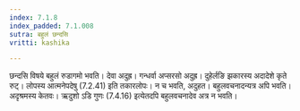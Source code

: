```yaml
---
index: 7.1.8
index_padded: 7.1.008
sutra: बहुलं छन्दसि
vritti: kashika

---
```

छन्दसि विषये बहुलं रुडागमो भवति। देवा अदुह्र। गन्धर्वा अप्सरसो अदुह्र। दुहेर्लङि झकारस्य अदादेशे कृते रुट्। लोपस्य आत्मनेपदेषु (7.2.41) इति तकारलोपः। न च भवति, अदुहत। बहुलवचनादन्यत्र अपि भवति। अदृश्रमस्य केतवः। ऋदुशो ऽडि गुणः (7.4.16) इत्येतदपि बहुलवचनादेव अत्र न भवति।